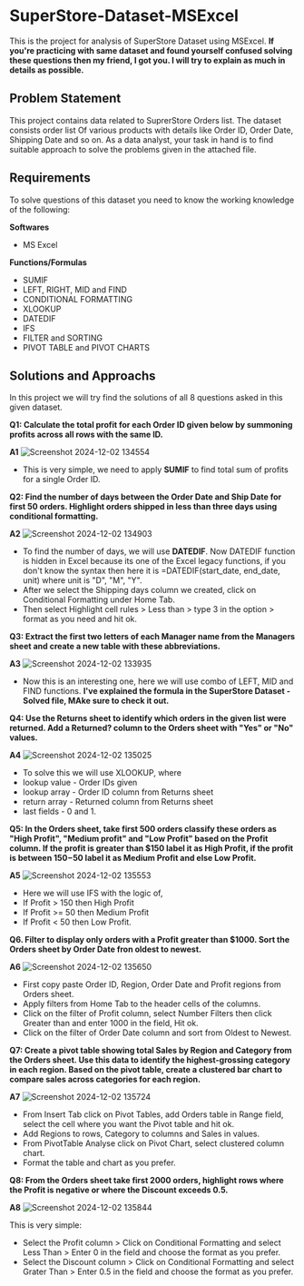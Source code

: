 # SuperStore-Dataset-MSExcel
This is the project for analysis of SuperStore Dataset using MSExcel.
**If you're practicing with same dataset and found yourself confused solving these questions then my friend, I got you. I will try to explain as much in details as possible.**

## Problem Statement
This project contains data related to SuprerStore Orders list. The dataset consists order list Of various products with details like Order ID, Order Date, Shipping Date and so on. As a data analyst, your task in hand is to find suitable approach to solve the problems given in the attached file.

## Requirements
To solve questions of this dataset you need to know the working knowledge of the following:

**Softwares**

- MS Excel

**Functions/Formulas**

- SUMIF
- LEFT, RIGHT, MID and FIND
- CONDITIONAL FORMATTING
- XLOOKUP
- DATEDIF
- IFS
- FILTER and SORTING
- PIVOT TABLE and PIVOT CHARTS

## Solutions and Approachs
In this project we will try find the solutions of all 8 questions asked in this given dataset.

**Q1: Calculate the total profit for each Order ID given below by summoning profits across all rows with the same ID.**

**A1** ![Screenshot 2024-12-02 134554](https://github.com/user-attachments/assets/97581501-6a2d-4d68-99b2-a98c1a16e8ac)

- This is very simple, we need to apply **SUMIF** to find total sum of profits for a single Order ID.

**Q2: Find the number of days between the Order Date and Ship Date for first 50 orders. Highlight orders shipped in less than three days using conditional formatting.**

**A2** ![Screenshot 2024-12-02 134903](https://github.com/user-attachments/assets/c34b0fed-9340-47b3-b93c-fb6c6227c289)

- To find the number of days, we will use **DATEDIF**. Now DATEDIF function is hidden in Excel because its one of the Excel legacy functions, if you don't know the syntax then here it is =DATEDIF(start_date, end_date, unit) where unit is "D", "M", "Y".
- After we select the Shipping days column we created, click on Conditional Formatting under Home Tab.
- Then select Highlight cell rules > Less than > type 3 in the option > format as you need and hit ok.


**Q3: Extract the first two letters of each Manager name from the Managers sheet and create a new table with these abbreviations.**

**A3** ![Screenshot 2024-12-02 133935](https://github.com/user-attachments/assets/7716a07e-c67b-4137-955b-992483f64cee)

- Now this is an interesting one, here we will use combo of LEFT, MID and FIND functions.
**I've explained the formula in the SuperStore Dataset - Solved file, MAke sure to check it out.**

**Q4: Use the Returns sheet to identify which orders in the given list were returned. Add a Returned? column to the Orders sheet with "Yes" or "No" values.**

**A4** ![Screenshot 2024-12-02 135025](https://github.com/user-attachments/assets/54837c92-6246-4f69-9c35-9e90c8e0074a)

- To solve this we will use XLOOKUP, where 
- lookup value - Order IDs given
- lookup array - Order ID column from Returns sheet
- return array - Returned column from Returns sheet
- last fields  - 0 and 1.

**Q5: In the Orders sheet, take first 500 orders classify these orders as "High Profit", "Medium profit" and "Low Profit" based on the Profit column. If the profit is greater than $150 label it as High Profit, if the profit is between $150-$50 label it as Medium Profit and else Low Profit.**

**A5** ![Screenshot 2024-12-02 135553](https://github.com/user-attachments/assets/4ce45421-d56c-4245-928d-fc1986e7b0a8)

- Here we will use IFS with the logic of,
- If Profit > 150 then High Profit
- If Profit >= 50 then Medium Profit
- If Profit < 50 then Low Profit.

**Q6. Filter to display only orders with a Profit greater than $1000. Sort the Orders sheet by Order Date fron oldest to newest.**

**A6** ![Screenshot 2024-12-02 135650](https://github.com/user-attachments/assets/6476079a-614d-4e13-8b6c-a873a8344072)

- First copy paste Order ID, Region, Order Date and Profit regions from Orders sheet.
- Apply filters from Home Tab to the header cells of the columns.
- Click on the filter of Profit column, select Number Filters then click Greater than and enter 1000 in the field, Hit ok.
- Click on the filter of Order Date column and sort from Oldest to Newest.

**Q7: Create a pivot table showing total Sales by Region and Category from the Orders sheet. Use this data to identify the highest-grossing category in each region. Based on the pivot table, create a clustered bar chart to compare sales across categories for each region.**

**A7** ![Screenshot 2024-12-02 135724](https://github.com/user-attachments/assets/9cb73bc8-7636-492f-ad0a-3681afd67132)

- From Insert Tab click on Pivot Tables, add Orders table in Range field, select the cell where you want the Pivot table and hit ok.
- Add Regions to rows, Category to columns and Sales in values.
- From PivotTable Analyse click on Pivot Chart, select clustered column chart.
- Format the table and chart as you prefer.

**Q8: From the Orders sheet take first 2000 orders, highlight rows where the Profit is negative or where the Discount exceeds 0.5.**

**A8** ![Screenshot 2024-12-02 135844](https://github.com/user-attachments/assets/19595e2f-bc7f-4875-8347-bd938081210a)

This is very simple:
- Select the Profit column > Click on Conditional Formatting and select Less Than > Enter 0 in the field and choose the format as you prefer.
- Select the Discount column > Click on Conditional Formatting and select Grater Than > Enter 0.5 in the field and choose the format as you prefer.